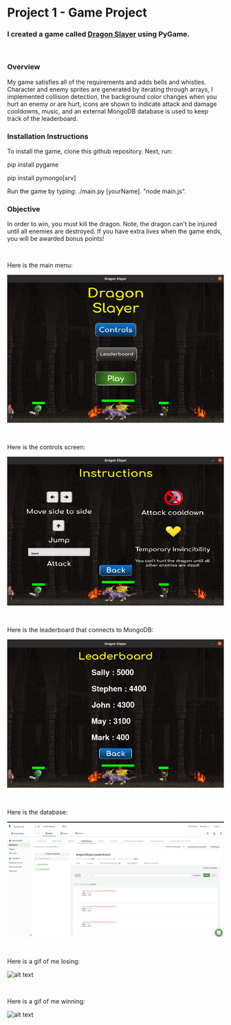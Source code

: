 # Project 1 - Game Project

### I created a game called [Dragon Slayer](https://github.com/DrakeCullen/AdvPy-dpcullen/tree/main/dragon_slayer) using PyGame.

<br/>

### Overview
My game satisfies all of the requirements and adds bells and whistles. Character and enemy sprites are generated by iterating through arrays, I implemented collision detection, the background color changes when you hurt an enemy or are hurt, icons are shown to indicate attack and damage cooldowns, music, and an external MongoDB database is used to keep track of the leaderboard.
<br/>

### Installation Instructions
To install the game, clone this github repository. Next, run:
<br/>

pip install pygame
<br/>

pip install pymongo[srv]
<br/>

Run the game by typing: ./main.py \[yourName].
"node main.js".
<br/>

### Objective
In order to win, you must kill the dragon. Note, the dragon can't be injured until all enemies are destroyed. If you have extra lives when the game ends, you will be awarded bonus points!

<br/>

Here is the main menu:
<br/>

![alt text](demonstration_images/home_screen.png)

<br/>

Here is the controls screen:
<br/>

![alt text](demonstration_images/controls.png)

<br/>

Here is the leaderboard that connects to MongoDB:
<br/>

![alt text](demonstration_images/leaderboard.png)

<br/>

Here is the database:
<br/>

![alt text](demonstration_images/database.png)

<br/>

Here is a gif of me losing:
<br/>

![alt text](demonstration_images/lose.gif)

<br/>

Here is a gif of me winning:
<br/>

![alt text](demonstration_images/win.gif)

<br/>
